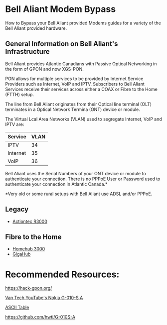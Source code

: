 # Bell Aliant Modem Bypass
How to Bypass your Bell Aliant provided Modems guides for a variety of the Bell Aliant provided hardware.

## General Information on Bell Aliant's Infrastructure

Bell Aliant provides Atlantic Canadians with Passive Optical Networking in the form of GPON and now XGS-PON.

PON allows for multiple services to be provided by Internet Service Providers such as Internet, VoIP and IPTV. Subscribers to Bell Aliant Services receive their services across either a COAX or Fibre to the Home (FTTH) setup. 

The line from Bell Aliant originates from their Optical line terminal (OLT) terminates in a Optical Network Termina (ONT) device or module.

The Virtual Lcal Area Networks (VLAN) used to segregate Internet, VoIP and IPTV are:

| Service | VLAN |
|-|-|
| IPTV     | 34 |
| Internet | 35 |
| VoIP     | 36 |

Bell Aliant uses the Serial Numbers of your ONT device or module to authenticate your connection. There is no PPPoE User or Password used to authenticate your connection in Atlantic Canada.*

*Very old or some rural setups with Bell Aliant use ADSL and/or PPPoE.

## Legacy

- [Actiontec R3000](/r3000/README.md)

## Fibre to the Home

- [Homehub 3000](/hh3k/README.md)
- [GigaHub](/gigahub/README.md)

# Recommended Resources:

https://hack-gpon.org/

[Van Tech YouTube's Nokia G-010-S A](https://youtube.com/watch?v=3g6mRDfUppQ)

[ASCII Table](https://www.sciencebuddies.org/science-fair-projects/references/ascii-table)

https://github.com/hwti/G-010S-A
